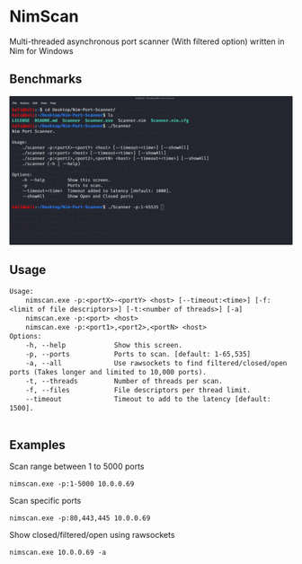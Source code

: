 # NimScan
Multi-threaded asynchronous port scanner (With filtered option) written in Nim for Windows

## Benchmarks
![](gif/Scanner.gif)

## Usage
```shell
Usage:
    nimscan.exe -p:<portX>-<portY> <host> [--timeout:<time>] [-f:<limit of file descriptors>] [-t:<number of threads>] [-a]
    nimscan.exe -p:<port> <host>
    nimscan.exe -p:<port1>,<port2>,<portN> <host>
Options:
    -h, --help            Show this screen.
    -p, --ports           Ports to scan. [default: 1-65,535]
    -a, --all             Use rawsockets to find filtered/closed/open ports (Takes longer and limited to 10,000 ports).       
    -t, --threads         Number of threads per scan.
    -f, --files           File descriptors per thread limit.
    --timeout             Timeout to add to the latency [default: 1500].
    
```
## Examples
Scan range between 1 to 5000 ports

```shell
nimscan.exe -p:1-5000 10.0.0.69
```

Scan specific ports
```shell
nimscan.exe -p:80,443,445 10.0.0.69
```

Show closed/filtered/open using rawsockets
```shell
nimscan.exe 10.0.0.69 -a
```

